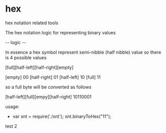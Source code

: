 # hex
hex notation related tools 

The hex notation logic for representing binary values

-- logic --

In essence a hex symbol represent semi-nibble (half nibble) value so there is 4 possible values

[full][half-left][half-right][empty]

[empty]
00
[half-right]
01
[half-left]
10
[full]
11

so a full byte will be converted as follows

[half-left][full][empy][half-right]
10110001 

usage:
- var xnt = require('./xnt');
xnt.binaryToHex("11");

test 2